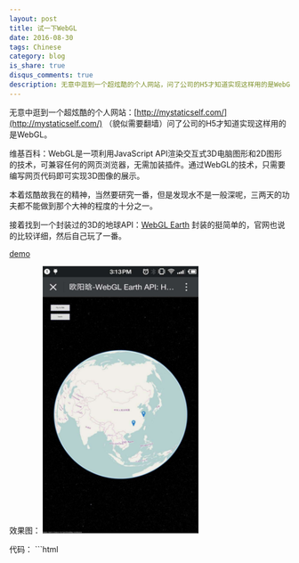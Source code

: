 ```yaml
---
layout: post
title: 试一下WebGL
date: 2016-08-30
tags: Chinese
category: blog
is_share: true
disqus_comments: true
description: 无意中逛到一个超炫酷的个人网站，问了公司的H5才知道实现这样用的是WebGL。
---
```

无意中逛到一个超炫酷的个人网站：[http://mystaticself.com/](http://mystaticself.com/) （貌似需要翻墙）问了公司的H5才知道实现这样用的是WebGL。

维基百科：WebGL是一项利用JavaScript API渲染交互式3D电脑图形和2D图形的技术，可兼容任何的网页浏览器，无需加装插件。通过WebGL的技术，只需要编写网页代码即可实现3D图像的展示。

本着炫酷故我在的精神，当然要研究一番，但是发现水不是一般深呢，三两天的功夫都不能做到那个大神的程度的十分之一。

接着找到一个封装过的3D的地球API：[WebGL Earth](http://www.webglearth.org/) 封装的挺简单的，官网也说的比较详细，然后自己玩了一番。

[demo](http://ouyanghan.com/helloworld)

效果图：
<img src="/res/world.jpg" width="280" height="480"/>

代码：
    ```html
	<!DOCTYPE HTML>
	<html>
	  <head>
	    <script src="http://www.webglearth.com/v2/api.js"></script>
	    <script>
	    	var earth;
	    	var marker;
	      function initialize() {
	        earth = new WE.map('earth_div',{
	        	atmosphere:true,
	        	sky:true
	        });
	        WE.tileLayer('http://{s}.tile.openstreetmap.org/{z}/{x}/{y}.png',{
	          attribution: '© OpenStreetMap contributors'
	        }).addTo(earth);

			marker = WE.marker([31.198248, 121.448596]).addTo(earth);
	        marker.bindPopup("<b>Hello world!</b><br>I am here.<br />", {maxWidth: 100, closeButton: true});

	        var marker1 = WE.marker([26.053351, 113.037404]).addTo(earth);
	        marker1.bindPopup("<b>where I grow up.<br />", {maxWidth: 100, closeButton: true});

	        earth.setView([34.262278, 103.628637], 3);
	      }
	      function flyToMe() {
	        earth.panInsideBounds([31.056144060646687, 31.38522435978879, 120.78966784638101, 122.19440192910949])
	        //earth.panTo([31.198248, 121.448596]);
	        marker.openPopup();
	      }
	      function back() {
	      	//earth.setView([34.262278, 103.628637], 3);
	      	earth.panInsideBounds([10.32268236188567, 48.86931220325214, 63.53559837081185, 143.72167565826413])
	      	marker.closePopup();
	      	console.log(earth.getBounds());
	      }
	    </script>
	    <style>
	      html, body{padding: 0; margin: 0;}
	      #earth_div{top: 0; right: 0; bottom: 0; left: 0; position: absolute !important;}
	      #buttons {position: absolute; top:50px; left: 50px;}
	    </style>
	    <title>欧阳晗-WebGL Earth API: Hello World</title>
	  </head>
	  <body onload="initialize()">
	  	<div id='wx_logo' style='margin:0 auto;display:none;'>
	    	<img src="../favicon.jpg" />
		</div>
	    <div id="earth_div"></div>
	    <div id="buttons">
	      <input type="button" value="Fly to Me" onclick="flyToMe();" style="width:120px;height:40px;border:2px #9999FF dashed;"><br><br>
	      <input type="button" value="back" onclick="back();" style="width:120px;height:40px;border:2px #9999FF dashed;"><br>
	    </div>
	  </body>
	</html>
